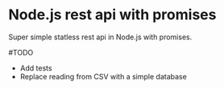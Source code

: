 # Node.js rest api with promises

Super simple statless rest api in Node.js with promises.

#TODO
- Add tests
- Replace reading from CSV with a simple database